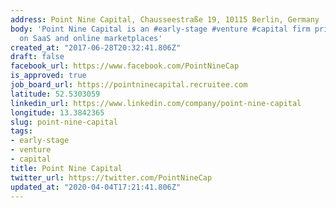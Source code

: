```yaml
---
address: Point Nine Capital, Chausseestraße 19, 10115 Berlin, Germany
body: 'Point Nine Capital is an #early-stage #venture #capital firm primarily focused
  on SaaS and online marketplaces'
created_at: "2017-06-28T20:32:41.806Z"
draft: false
facebook_url: https://www.facebook.com/PointNineCap
is_approved: true
job_board_url: https://pointninecapital.recruitee.com
latitude: 52.5303059
linkedin_url: https://www.linkedin.com/company/point-nine-capital
longitude: 13.3842365
slug: point-nine-capital
tags:
- early-stage
- venture
- capital
title: Point Nine Capital
twitter_url: https://twitter.com/PointNineCap
updated_at: "2020-04-04T17:21:41.806Z"
---
```

